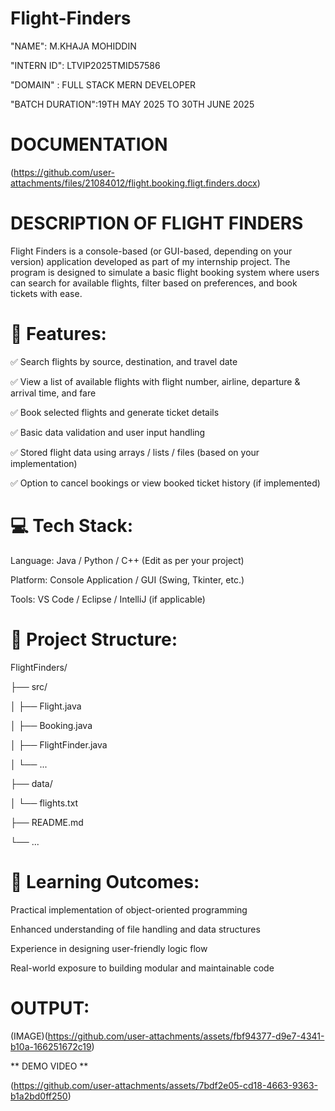# Flight-Finders

"NAME": M.KHAJA MOHIDDIN

"INTERN ID":  LTVIP2025TMID57586

"DOMAIN" : FULL STACK MERN DEVELOPER

"BATCH DURATION":19TH MAY  2025 TO 30TH JUNE 2025

# DOCUMENTATION

(https://github.com/user-attachments/files/21084012/flight.booking.fligt.finders.docx)


# DESCRIPTION OF FLIGHT FINDERS

Flight Finders is a console-based (or GUI-based, depending on your version) application developed as part of my internship project. The program is designed to simulate a basic flight booking system where users can search for available flights, filter based on preferences, and book tickets with ease.

# 🔧 Features:
✅ Search flights by source, destination, and travel date

✅ View a list of available flights with flight number, airline, departure & arrival time, and fare

✅ Book selected flights and generate ticket details

✅ Basic data validation and user input handling

✅ Stored flight data using arrays / lists / files (based on your implementation)

✅ Option to cancel bookings or view booked ticket history (if implemented)


# 💻 Tech Stack:
Language: Java / Python / C++ (Edit as per your project)

Platform: Console Application / GUI (Swing, Tkinter, etc.)

Tools: VS Code / Eclipse / IntelliJ (if applicable)

# 📂 Project Structure:

FlightFinders/

├── src/

│   ├── Flight.java

│   ├── Booking.java

│   ├── FlightFinder.java

│   └── ...

├── data/

│   └── flights.txt

├── README.md

└── ...

# 📌 Learning Outcomes:

Practical implementation of object-oriented programming

Enhanced understanding of file handling and data structures

Experience in designing user-friendly logic flow

Real-world exposure to building modular and maintainable code

# OUTPUT:

(IMAGE)(https://github.com/user-attachments/assets/fbf94377-d9e7-4341-b10a-166251672c19)

** DEMO VIDEO **

(https://github.com/user-attachments/assets/7bdf2e05-cd18-4663-9363-b1a2bd0ff250)





